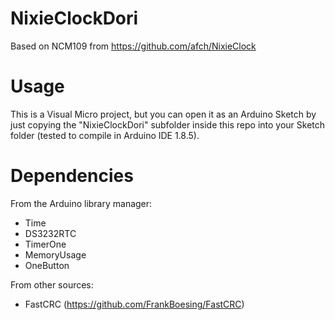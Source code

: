 # NixieClockDori

Based on NCM109 from https://github.com/afch/NixieClock

# Usage

This is a Visual Micro project, but you can open it as an Arduino Sketch by just copying the "NixieClockDori" subfolder inside this repo into your Sketch folder (tested to compile in Arduino IDE 1.8.5).

# Dependencies

From the Arduino library manager:
- Time
- DS3232RTC
- TimerOne
- MemoryUsage
- OneButton

From other sources:
- FastCRC (https://github.com/FrankBoesing/FastCRC)
